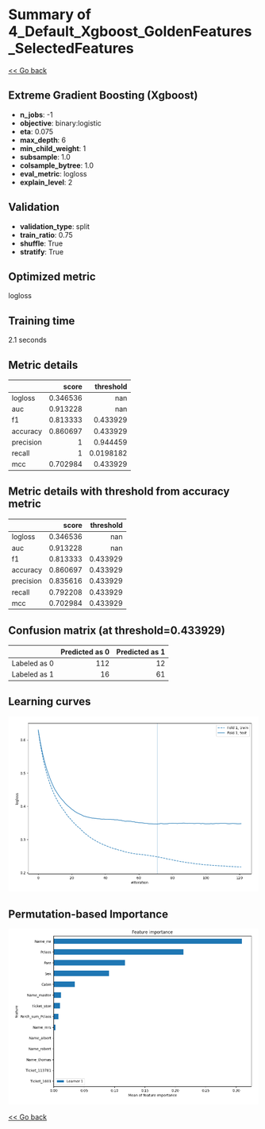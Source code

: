 # Summary of 4_Default_Xgboost_GoldenFeatures_SelectedFeatures

[<< Go back](../README.md)


## Extreme Gradient Boosting (Xgboost)
- **n_jobs**: -1
- **objective**: binary:logistic
- **eta**: 0.075
- **max_depth**: 6
- **min_child_weight**: 1
- **subsample**: 1.0
- **colsample_bytree**: 1.0
- **eval_metric**: logloss
- **explain_level**: 2

## Validation
 - **validation_type**: split
 - **train_ratio**: 0.75
 - **shuffle**: True
 - **stratify**: True

## Optimized metric
logloss

## Training time

2.1 seconds

## Metric details
|           |    score |   threshold |
|:----------|---------:|------------:|
| logloss   | 0.346536 | nan         |
| auc       | 0.913228 | nan         |
| f1        | 0.813333 |   0.433929  |
| accuracy  | 0.860697 |   0.433929  |
| precision | 1        |   0.944459  |
| recall    | 1        |   0.0198182 |
| mcc       | 0.702984 |   0.433929  |


## Metric details with threshold from accuracy metric
|           |    score |   threshold |
|:----------|---------:|------------:|
| logloss   | 0.346536 |  nan        |
| auc       | 0.913228 |  nan        |
| f1        | 0.813333 |    0.433929 |
| accuracy  | 0.860697 |    0.433929 |
| precision | 0.835616 |    0.433929 |
| recall    | 0.792208 |    0.433929 |
| mcc       | 0.702984 |    0.433929 |


## Confusion matrix (at threshold=0.433929)
|              |   Predicted as 0 |   Predicted as 1 |
|:-------------|-----------------:|-----------------:|
| Labeled as 0 |              112 |               12 |
| Labeled as 1 |               16 |               61 |

## Learning curves
![Learning curves](learning_curves.png)

## Permutation-based Importance
![Permutation-based Importance](permutation_importance.png)

[<< Go back](../README.md)
